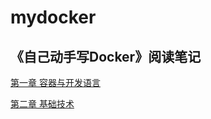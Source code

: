 # mydocker

## 《自己动手写Docker》阅读笔记

[第一章 容器与开发语言](./docs/第一章%20容器与开发语言.md)

[第二章 基础技术](./docs/第二章%20基础技术.md)